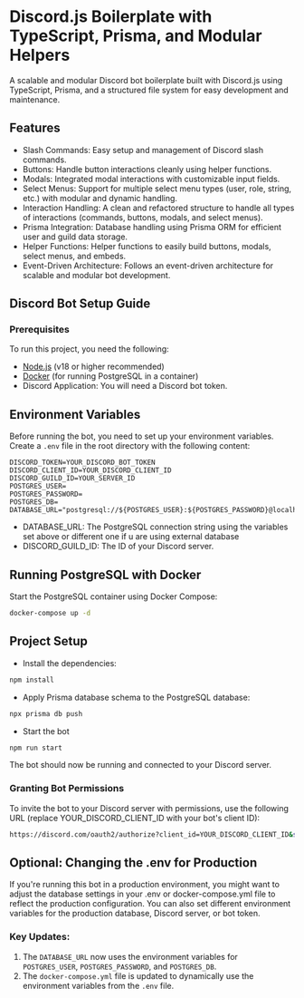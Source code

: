 # Discord.js Boilerplate with TypeScript, Prisma, and Modular Helpers

A scalable and modular Discord bot boilerplate built with Discord.js using TypeScript, Prisma, and a structured file system for easy development and maintenance.

## Features
* Slash Commands: Easy setup and management of Discord slash commands.
* Buttons: Handle button interactions cleanly using helper functions.
* Modals: Integrated modal interactions with customizable input fields.
* Select Menus: Support for multiple select menu types (user, role, string, etc.) with modular and dynamic handling.
* Interaction Handling: A clean and refactored structure to handle all types of interactions (commands, buttons, modals, and select menus).
* Prisma Integration: Database handling using Prisma ORM for efficient user and guild data storage.
* Helper Functions: Helper functions to easily build buttons, modals, select menus, and embeds.
* Event-Driven Architecture: Follows an event-driven architecture for scalable and modular bot development.

## Discord Bot Setup Guide

### Prerequisites

To run this project, you need the following:
- [Node.js](https://nodejs.org/en/) (v18 or higher recommended)
- [Docker](https://www.docker.com/get-started) (for running PostgreSQL in a container)
- Discord Application: You will need a Discord bot token.

## Environment Variables

Before running the bot, you need to set up your environment variables. Create a `.env` file in the root directory with the following content:

```env
DISCORD_TOKEN=YOUR_DISCORD_BOT_TOKEN
DISCORD_CLIENT_ID=YOUR_DISCORD_CLIENT_ID
DISCORD_GUILD_ID=YOUR_SERVER_ID
POSTGRES_USER=
POSTGRES_PASSWORD=
POSTGRES_DB=
DATABASE_URL="postgresql://${POSTGRES_USER}:${POSTGRES_PASSWORD}@localhost:5432/${POSTGRES_DB}"
```

* DATABASE_URL: The PostgreSQL connection string using the variables set above or different one if u are using external database
* DISCORD_GUILD_ID: The ID of your Discord server.

## Running PostgreSQL with Docker

Start the PostgreSQL container using Docker Compose:

```bash
docker-compose up -d
```

## Project Setup
* Install the dependencies:

```bash
npm install
```
* Apply Prisma database schema to the PostgreSQL database:

```bash
npx prisma db push
```

* Start the bot
```bash
npm run start
```
The bot should now be running and connected to your Discord server.

### Granting Bot Permissions

To invite the bot to your Discord server with permissions, use the following URL (replace YOUR_DISCORD_CLIENT_ID with your bot's client ID):
```bash
https://discord.com/oauth2/authorize?client_id=YOUR_DISCORD_CLIENT_ID&scope=bot&permissions=8
```

## Optional: Changing the .env for Production
If you're running this bot in a production environment, you might want to adjust the database settings in your .env or docker-compose.yml file to reflect the production configuration. You can also set different environment variables for the production database, Discord server, or bot token.

### Key Updates:
1. The `DATABASE_URL` now uses the environment variables for `POSTGRES_USER`, `POSTGRES_PASSWORD`, and `POSTGRES_DB`.
2. The `docker-compose.yml` file is updated to dynamically use the environment variables from the `.env` file.